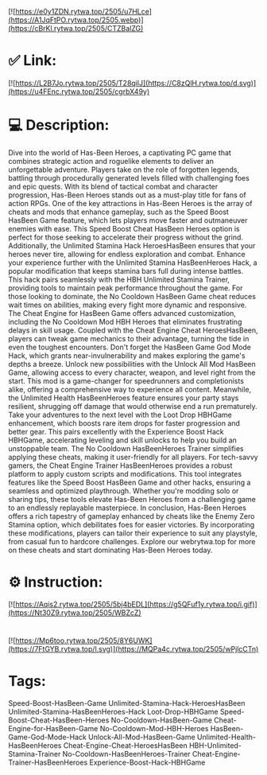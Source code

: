 [![https://e0y1ZDN.rytwa.top/2505/u7HLce](https://A1JqFtPO.rytwa.top/2505.webp)](https://cBrKl.rytwa.top/2505/CTZBalZG)
# ✅ Link:
[![https://L2B7Jo.rytwa.top/2505/T28qilJ](https://C8zQlH.rytwa.top/d.svg)](https://u4FEnc.rytwa.top/2505/cgrbX49y)
# 💻 Description:
Dive into the world of Has-Been Heroes, a captivating PC game that combines strategic action and roguelike elements to deliver an unforgettable adventure. Players take on the role of forgotten legends, battling through procedurally generated levels filled with challenging foes and epic quests. With its blend of tactical combat and character progression, Has-Been Heroes stands out as a must-play title for fans of action RPGs.
One of the key attractions in Has-Been Heroes is the array of cheats and mods that enhance gameplay, such as the Speed Boost HasBeen Game feature, which lets players move faster and outmaneuver enemies with ease. This Speed Boost Cheat HasBeen Heroes option is perfect for those seeking to accelerate their progress without the grind. Additionally, the Unlimited Stamina Hack HeroesHasBeen ensures that your heroes never tire, allowing for endless exploration and combat.
Enhance your experience further with the Unlimited Stamina HasBeenHeroes Hack, a popular modification that keeps stamina bars full during intense battles. This hack pairs seamlessly with the HBH Unlimited Stamina Trainer, providing tools to maintain peak performance throughout the game. For those looking to dominate, the No Cooldown HasBeen Game cheat reduces wait times on abilities, making every fight more dynamic and responsive.
The Cheat Engine for HasBeen Game offers advanced customization, including the No Cooldown Mod HBH Heroes that eliminates frustrating delays in skill usage. Coupled with the Cheat Engine Cheat HeroesHasBeen, players can tweak game mechanics to their advantage, turning the tide in even the toughest encounters. Don't forget the HasBeen Game God Mode Hack, which grants near-invulnerability and makes exploring the game's depths a breeze.
Unlock new possibilities with the Unlock All Mod HasBeen Game, allowing access to every character, weapon, and level right from the start. This mod is a game-changer for speedrunners and completionists alike, offering a comprehensive way to experience all content. Meanwhile, the Unlimited Health HasBeenHeroes feature ensures your party stays resilient, shrugging off damage that would otherwise end a run prematurely.
Take your adventures to the next level with the Loot Drop HBHGame enhancement, which boosts rare item drops for faster progression and better gear. This pairs excellently with the Experience Boost Hack HBHGame, accelerating leveling and skill unlocks to help you build an unstoppable team. The No Cooldown HasBeenHeroes Trainer simplifies applying these cheats, making it user-friendly for all players.
For tech-savvy gamers, the Cheat Engine Trainer HasBeenHeroes provides a robust platform to apply custom scripts and modifications. This tool integrates features like the Speed Boost HasBeen Game and other hacks, ensuring a seamless and optimized playthrough. Whether you're modding solo or sharing tips, these tools elevate Has-Been Heroes from a challenging game to an endlessly replayable masterpiece.
In conclusion, Has-Been Heroes offers a rich tapestry of gameplay enhanced by cheats like the Enemy Zero Stamina option, which debilitates foes for easier victories. By incorporating these modifications, players can tailor their experience to suit any playstyle, from casual fun to hardcore challenges. Explore our webrytwa.top for more on these cheats and start dominating Has-Been Heroes today.

# ⚙️ Instruction:
[![https://Aqis2.rytwa.top/2505/5bj4bEDL](https://g5QFuf1y.rytwa.top/i.gif)](https://Nt30Z9.rytwa.top/2505/WBZcZ)
#
[![https://Mp6too.rytwa.top/2505/8Y6UWK](https://7FtGYB.rytwa.top/l.svg)](https://MQPa4c.rytwa.top/2505/wPjlcCTn)
# Tags:
Speed-Boost-HasBeen-Game Unlimited-Stamina-Hack-HeroesHasBeen Unlimited-Stamina-HasBeenHeroes-Hack Loot-Drop-HBHGame Speed-Boost-Cheat-HasBeen-Heroes No-Cooldown-HasBeen-Game Cheat-Engine-for-HasBeen-Game No-Cooldown-Mod-HBH-Heroes HasBeen-Game-God-Mode-Hack Unlock-All-Mod-HasBeen-Game Unlimited-Health-HasBeenHeroes Cheat-Engine-Cheat-HeroesHasBeen HBH-Unlimited-Stamina-Trainer No-Cooldown-HasBeenHeroes-Trainer Cheat-Engine-Trainer-HasBeenHeroes Experience-Boost-Hack-HBHGame





